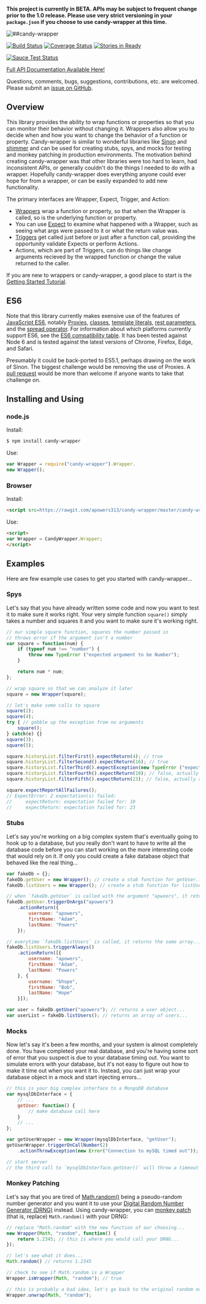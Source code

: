 **This project is currently in BETA. APIs may be subject to frequent change prior to the 1.0 release. Please use very strict versioning in your `package.json` if you choose to use candy-wrapper at this time.**

![##candy-wrapper](https://cdn.rawgit.com/apowers313/candy-wrapper/2e325ece/img/candy-wrapper-full-logo-1116x200.png?raw=true)

[![Build Status](https://travis-ci.org/apowers313/candy-wrapper.svg?branch=master)](https://travis-ci.org/apowers313/candy-wrapper)
[![Coverage Status](https://coveralls.io/repos/github/apowers313/candy-wrapper/badge.svg?branch=master)](https://coveralls.io/github/apowers313/candy-wrapper?branch=master)
[![Stories in Ready](https://badge.waffle.io/apowers313/candy-wrapper.png?label=ready&title=Ready)](https://waffle.io/apowers313/candy-wrapper)

[![Sauce Test Status](https://saucelabs.com/browser-matrix/apowers313.svg)](https://saucelabs.com/beta/builds/011f525b0b50411290a7040eaa686fc2)

[Full API Documentation Available Here!](https://apowers313.github.io/candy-wrapper)

Questions, comments, bugs, suggestions, contributions, etc. are welcomed. Please submit an [issue on GitHub](https://github.com/apowers313/candy-wrapper/issues).

## Overview

This library provides the ability to wrap functions or properties so that you can monitor their behavior without changing it. Wrappers also allow you to decide when and how you want to change the behavior of a function or property. Candy-wrapper is similar to wonderful libraries like [Sinon](http://sinonjs.org/) and [shimmer](https://www.npmjs.com/package/shimmer) and can be used for creating stubs, spys, and mocks for testing and monkey patching in production environments. The motivation behind creating candy-wrapper was that other libraries were too hard to learn, had inconsistent APIs, or generally couldn't do the things I needed to do with a wrapper. Hopefully candy-wrapper does everything anyone could ever hope for from a wrapper, or can be easily expanded to add new functionality.

The primary interfaces are Wrapper, Expect, Trigger, and Action:
* [Wrappers](https://apowers313.github.io/candy-wrapper/Wrapper.html) wrap a function or property, so that when the Wrapper is called, so is the underlying function or property.
* You can use [Expect](https://apowers313.github.io/candy-wrapper/Expect.html) to examine what happened with a Wrapper, such as seeing what args were passed to it or what the return value was.
* [Triggers](https://apowers313.github.io/candy-wrapper/Trigger.html) get called just before or just after a function call, providing the opportunity validate Expects or perform Actions.
* Actions, which are part of Triggers, can do things like change arguments recieved by the wrapped function or change the value returned to the caller.

If you are new to wrappers or candy-wrapper, a good place to start is the [Getting Started Tutorial](https://apowers313.github.io/candy-wrapper/tutorial-getting-started.html).

## ES6
Note that this library currently makes exensive use of the features of [JavaScript ES6](http://www.ecma-international.org/ecma-262/6.0/), notably [Proxies](https://developer.mozilla.org/en-US/docs/Web/JavaScript/Reference/Global_Objects/Proxy), [classes](https://developer.mozilla.org/en-US/docs/Web/JavaScript/Reference/Classes), [template literals](https://developer.mozilla.org/en-US/docs/Web/JavaScript/Reference/Template_literals), [rest parameters](https://developer.mozilla.org/en-US/docs/Web/JavaScript/Reference/Functions/rest_parameters), and the [spread operator](https://developer.mozilla.org/en-US/docs/Web/JavaScript/Reference/Operators/Spread_operator). For information about which platforms currently support ES6, see the [ES6 compatibility table](https://kangax.github.io/compat-table/es6/). It has been tested against Node 6 and is tested against the latest versions of Chrome, Firefox, Edge, and Safari.

Presumably it could be back-ported to ES5.1, perhaps drawing on the work of Sinon. The biggest challenge would be removing the use of Proxies. A [pull request](https://github.com/apowers313/candy-wrapper) would be more than welcome if anyone wants to take that challenge on.

## Installing and Using

### node.js

Install:

``` bash
$ npm install candy-wrapper
```

Use:

``` js
var Wrapper = require("candy-wrapper").Wrapper.
new Wrapper();
```

### Browser

Install:

``` html
<script src=https://rawgit.com/apowers313/candy-wrapper/master/candy-wrapper.js></script>
```

Use:

``` html
<script>
var Wrapper = CandyWrapper.Wrapper;
</script>
```

## Examples
Here are few example use cases to get you started with candy-wrapper...

### Spys
Let's say that you have already written some code and now you want to test it to make sure it works right. Your very simple function `square()` simply takes a number and squares it and you want to make sure it's working right.

``` js
// our simple square function, squares the number passed in
// throws error if the argument isn't a number
var square = function(num) {
    if (typeof num !== "number") {
        throw new TypeError ("expected argument to be Number");
    }

    return num * num;
};

// wrap square so that we can analyze it later
square = new Wrapper(square);

// let's make some calls to square
square(2);
square(4);
try { // gobble up the exception from no arguments
    square();
} catch(e) {}
square(3);
square(5);

square.historyList.filterFirst().expectReturn(4); // true
square.historyList.filterSecond().expectReturn(16); // true
square.historyList.filterThird().expectException(new TypeError ("expected argument to be Number")); // true
square.historyList.filterFourth().expectReturn(10); // false, actually returned 9
square.historyList.filterFifth().expectReturn(23); // false, actually returned 25

square.expectReportAllFailures();
// ExpectError: 2 expectation(s) failed:
//     expectReturn: expectation failed for: 10
//     expectReturn: expectation failed for: 23
```

### Stubs
Let's say you're working on a big complex system that's eventually going to hook up to a database, but you really don't want to have to write all the database code before you can start working on the more interesting code that would rely on it. If only you could create a fake database object that behaved like the real thing...

``` js
var fakeDb = {};
fakeDb.getUser = new Wrapper(); // create a stub function for getUser...
fakeDb.listUsers = new Wrapper(); // create a stub function for listUsers...

// when `fakeDb.getUser` is called with the argument "apwoers", it returns the object below
fakeDb.getUser.triggerOnArgs("apowers")
    .actionReturn({
        username: "apowers",
        firstName: "Adam",
        lastName: "Powers"
    });

// everytime `fakeDb.listUsers` is called, it returns the same array...
fakeDb.listUsers.triggerAlways()
    .actionReturn([{
        username: "apowers",
        firstName: "Adam",
        lastName: "Powers"
    }, {
        username: "bhope",
        firstName: "Bob",
        lastName: "Hope"
    }]);

var user = fakeDb.getUser("apowers"); // returns a user object...
var userList = fakeDb.listUsers(); // returns an array of users...
```

### Mocks
Now let's say it's been a few months, and your system is almost completely done. You have completed your real database, and you're having some sort of error that you suspect is due to your database timing out. You want to simulate errors with your database, but it's not easy to figure out how to make it time out when you want it to. Instead, you can just wrap your database object in a mock and start injecting errors...

``` js
// this is your big complex interface to a MongoDB database
var mysqlDbInterface = {
    // ...
    getUser: function() {
        // make database call here
    }
    // ...
};

var getUserWrapper = new Wrapper(mysqlDbInterface, "getUser");
getUserWrapper.triggerOnCallNumber(2)
    .actionThrowException(new Error("Connection to mySQL timed out"));

// start server
// the third call to `mysqlDbInterface.getUser()` will throw a timeout Error now..
```

### Monkey Patching
Let's say that you are tired of [Math.random()](https://developer.mozilla.org/en-US/docs/Web/JavaScript/Reference/Global_Objects/Math/random) being a pseudo-random number generator and you want it to use your [Digital Random Number Generator (DRNG)](https://software.intel.com/en-us/articles/intel-digital-random-number-generator-drng-software-implementation-guide) instead. Using candy-wrapper, you can [monkey patch](https://en.wikipedia.org/wiki/Monkey_patch) (that is, replace) `Math.random()` with your DRNG:

``` js
// replace "Math.random" with the new function of our choosing...
new Wrapper(Math, "random", function() {
    return 1.2345; // this is where you would call your DRNG...
});

// let's see what it does...
Math.random() // returns 1.2345

// check to see if Math.random is a Wrapper
Wrapper.isWrapper(Math, "random"); // true

// this is probably a bad idea, let's go back to the original random number generator...
Wrapper.unwrap(Math, "random");
```